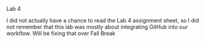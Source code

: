 Lab 4

I did not actually have a chance to read the Lab 4 assignment sheet, so I did not remember that this lab was mostly about integrating GitHub into our workflow. Will be fixing that over Fall Break
